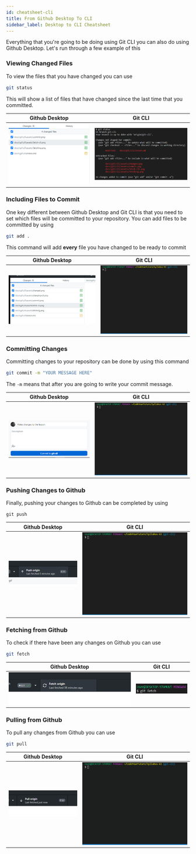 ```yaml
---
id: cheatsheet-cli
title: From Github Desktop To CLI
sidebar_label: Desktop to CLI Cheatsheet
---
```


Everything that you're going to be doing using Git CLI you can also do using Github Desktop. Let's run through a few example of this

### Viewing Changed Files

To view the files that you have changed you can use

```sh
git status
```

This will show a list of files that have changed since the last time that you committed.

| Github Desktop                                                 | Git CLI                                                      |
| -------------------------------------------------------------- | ------------------------------------------------------------ |
| ![Viewing changed files in Github Desktop](assets/changed.png) | ![Viewing changed files in Git CLI](assets/changing-cli.png) |

### Including Files to Commit

One key different between Github Desktop and Git CLI is that you need to set which files will be committed to your repository. You can add files to be committed by using

```sh
git add .
```

This command will add **every** file you have changed to be ready to commit

| Github Desktop                                      | Git CLI                                                          |
| --------------------------------------------------- | ---------------------------------------------------------------- |
| !["Adding files to commit"](assets/addingfiles.gif) | !["Adding files to commit with cli"](assets/addingfiles-cli.gif) |

### Committing Changes

Committing changes to your repository can be done by using this command

```sh
git commit -m "YOUR MESSAGE HERE"
```

The `-m` means that after you are going to write your commit message.

| Github Desktop                                               | Git CLI                                             |
| ------------------------------------------------------------ | --------------------------------------------------- |
| ![Commiting Changing with Github Desktop](assets/commit.png) | ![Commit files with Git CLI](assets/commit-cli.gif) |

### Pushing Changes to Github

Finally, pushing your changes to Github can be completed by using

```
git push
```

| Github Desktop                                 | Git CLI                                             |
| ---------------------------------------------- | --------------------------------------------------- |
| ![Pushing files to Github](assets/pushing.png) | ![Pushing files using Git CLI](assets/push-cli.gif) |

### Fetching from Github

To check if there have been any changes on Github you can use

```sh
git fetch
```

| Github Desktop                                     | Git CLI                                      |
| -------------------------------------------------- | -------------------------------------------- |
| ![Fetching on Github Desktop](assets/fetching.png) | ![Fetching on Git CLI](assets/fetch-cli.png) |

### Pulling from Github

To pull any changes from Github you can use

```sh
git pull
```

| Github Desktop                                     | Git CLI                                     |
| -------------------------------------------------- | ------------------------------------------- |
| ![Pulling changes from Github](assets/pulling.png) | ![Fetching on Git CLI](assets/pull-cli.gif) |
